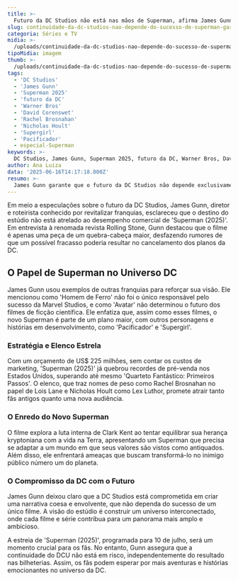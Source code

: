 ```yaml
---
title: >-
  Futuro da DC Studios não está nas mãos de Superman, afirma James Gunn
slug: continuidade-da-dc-studios-nao-depende-do-sucesso-de-superman-garante-james-gunn
categoria: Séries e TV
midia: >-
  /uploads/continuidade-da-dc-studios-nao-depende-do-sucesso-de-superman-garante-james-gunn-thumb.jpg
tipoMidia: imagem
thumb: >-
  /uploads/continuidade-da-dc-studios-nao-depende-do-sucesso-de-superman-garante-james-gunn-thumb.jpg
tags:
  - 'DC Studios'
  - 'James Gunn'
  - 'Superman 2025'
  - 'futuro da DC'
  - 'Warner Bros'
  - 'David Corenswet'
  - 'Rachel Brosnahan'
  - 'Nicholas Hoult'
  - 'Supergirl'
  - 'Pacificador'
  - especial-Superman
keywords: >-
  DC Studios, James Gunn, Superman 2025, futuro da DC, Warner Bros, David Corenswet, Rachel Brosnahan, Nicholas Hoult, Supergirl, Pacificador
author: Ana Luiza
data: '2025-06-16T14:17:18.000Z'
resumo: >-
  James Gunn garante que o futuro da DC Studios não depende exclusivamente do sucesso do novo filme do Superman, desmentindo rumores de possível cancelamento da franquia.
---
```


Em meio a especulações sobre o futuro da DC Studios, James Gunn, diretor e roteirista conhecido por revitalizar franquias, esclareceu que o destino do estúdio não está atrelado ao desempenho comercial de 'Superman (2025)'. Em entrevista à renomada revista Rolling Stone, Gunn destacou que o filme é apenas uma peça de um quebra-cabeça maior, desfazendo rumores de que um possível fracasso poderia resultar no cancelamento dos planos da DC.

## O Papel de Superman no Universo DC

James Gunn usou exemplos de outras franquias para reforçar sua visão. Ele mencionou como 'Homem de Ferro' não foi o único responsável pelo sucesso da Marvel Studios, e como 'Avatar' não determinou o futuro dos filmes de ficção científica. Ele enfatiza que, assim como esses filmes, o novo Superman é parte de um plano maior, com outros personagens e histórias em desenvolvimento, como 'Pacificador' e 'Supergirl'.

### Estratégia e Elenco Estrela

Com um orçamento de US$ 225 milhões, sem contar os custos de marketing, 'Superman (2025)' já quebrou recordes de pré-venda nos Estados Unidos, superando até mesmo 'Quarteto Fantástico: Primeiros Passos'. O elenco, que traz nomes de peso como Rachel Brosnahan no papel de Lois Lane e Nicholas Hoult como Lex Luthor, promete atrair tanto fãs antigos quanto uma nova audiência.

### O Enredo do Novo Superman

O filme explora a luta interna de Clark Kent ao tentar equilibrar sua herança kryptoniana com a vida na Terra, apresentando um Superman que precisa se adaptar a um mundo em que seus valores são vistos como antiquados. Além disso, ele enfrentará ameaças que buscam transformá-lo no inimigo público número um do planeta.

### O Compromisso da DC com o Futuro

James Gunn deixou claro que a DC Studios está comprometida em criar uma narrativa coesa e envolvente, que não dependa do sucesso de um único filme. A visão do estúdio é construir um universo interconectado, onde cada filme e série contribua para um panorama mais amplo e ambicioso.

A estreia de 'Superman (2025)', programada para 10 de julho, será um momento crucial para os fãs. No entanto, Gunn assegura que a continuidade do DCU não está em risco, independentemente do resultado nas bilheterias. Assim, os fãs podem esperar por mais aventuras e histórias emocionantes no universo da DC.
